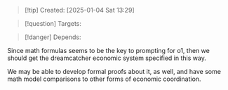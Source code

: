 
>[!tip] Created: [2025-01-04 Sat 13:29]

>[!question] Targets: 

>[!danger] Depends: 

Since math formulas seems to be the key to prompting for o1, then we should get the dreamcatcher economic system specified in this way.

We may be able to develop formal proofs about it, as well, and have some math model comparisons to other forms of economic coordination.